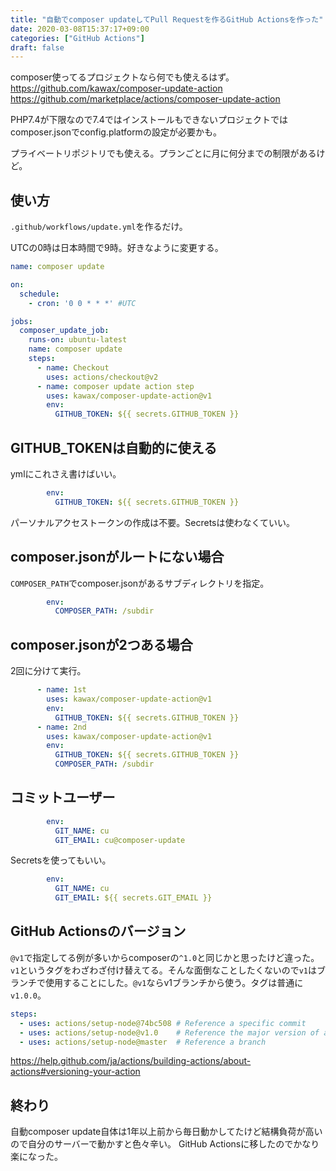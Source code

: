 ```yaml
---
title: "自動でcomposer updateしてPull Requestを作るGitHub Actionsを作った"
date: 2020-03-08T15:37:17+09:00
categories: ["GitHub Actions"]
draft: false
---
```


composer使ってるプロジェクトなら何でも使えるはず。
https://github.com/kawax/composer-update-action
https://github.com/marketplace/actions/composer-update-action

PHP7.4が下限なので7.4ではインストールもできないプロジェクトではcomposer.jsonでconfig.platformの設定が必要かも。

プライベートリポジトリでも使える。プランごとに月に何分までの制限があるけど。

## 使い方
`.github/workflows/update.yml`を作るだけ。

UTCの0時は日本時間で9時。好きなように変更する。

```yml
name: composer update

on:
  schedule:
    - cron: '0 0 * * *' #UTC

jobs:
  composer_update_job:
    runs-on: ubuntu-latest
    name: composer update
    steps:
      - name: Checkout
        uses: actions/checkout@v2
      - name: composer update action step
        uses: kawax/composer-update-action@v1
        env:
          GITHUB_TOKEN: ${{ secrets.GITHUB_TOKEN }}
```

## GITHUB_TOKENは自動的に使える
ymlにこれさえ書けばいい。

```yml
        env:
          GITHUB_TOKEN: ${{ secrets.GITHUB_TOKEN }}
```

パーソナルアクセストークンの作成は不要。Secretsは使わなくていい。

## composer.jsonがルートにない場合
`COMPOSER_PATH`でcomposer.jsonがあるサブディレクトリを指定。

```yml
        env:
          COMPOSER_PATH: /subdir
```

## composer.jsonが2つある場合

2回に分けて実行。

```yml
      - name: 1st
        uses: kawax/composer-update-action@v1
        env:
          GITHUB_TOKEN: ${{ secrets.GITHUB_TOKEN }}
      - name: 2nd
        uses: kawax/composer-update-action@v1
        env:
          GITHUB_TOKEN: ${{ secrets.GITHUB_TOKEN }}
          COMPOSER_PATH: /subdir
```

## コミットユーザー

```yml
        env:
          GIT_NAME: cu
          GIT_EMAIL: cu@composer-update
```

Secretsを使ってもいい。

```yml
        env:
          GIT_NAME: cu
          GIT_EMAIL: ${{ secrets.GIT_EMAIL }}
```

## GitHub Actionsのバージョン
`@v1`で指定してる例が多いからcomposerの`^1.0`と同じかと思ったけど違った。`v1`というタグをわざわざ付け替えてる。そんな面倒なことしたくないので`v1`はブランチで使用することにした。`@v1`ならv1ブランチから使う。タグは普通に`v1.0.0`。

```yml
steps:    
  - uses: actions/setup-node@74bc508 # Reference a specific commit
  - uses: actions/setup-node@v1.0    # Reference the major version of a release   
  - uses: actions/setup-node@master  # Reference a branch
```
https://help.github.com/ja/actions/building-actions/about-actions#versioning-your-action

## 終わり
自動composer update自体は1年以上前から毎日動かしてたけど結構負荷が高いので自分のサーバーで動かすと色々辛い。
GitHub Actionsに移したのでかなり楽になった。
